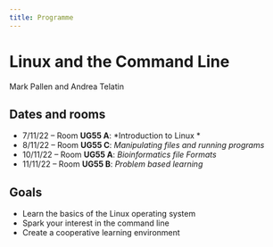 ```yaml
---
title: Programme
---
```


# Linux and the Command Line

Mark Pallen and Andrea Telatin

## Dates and rooms

* 7/11/22 – Room **UG55 A**: *Introduction to Linux *
* 8/11/22 – Room **UG55 C**: *Manipulating files and running programs*
* 10/11/22 – Room **UG55 A**: *Bioinformatics file Formats*
* 11/11/22 – Room **UG55 B**: *Problem based learning*

## Goals

* Learn the basics of the Linux operating system
* Spark your interest in the command line
* Create a cooperative learning environment